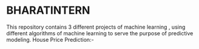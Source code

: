# BHARATINTERN
 This repository contains 3 different projects of machine learning , using different algorithms of machine learning to serve the purpose of predictive modeling.
 House Price Prediction:-
